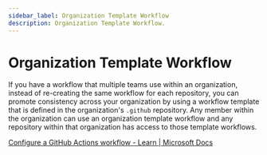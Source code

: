 ```yaml
---
sidebar_label: Organization Template Workflow
description: Organization Template Workflow.
---
```


# Organization Template Workflow

If you have a workflow that multiple teams use within an organization, instead of re-creating the same workflow for each repository, you can promote consistency across your organization by using a workflow template that is defined in the organization's `.github` repository. Any member within the organization can use an organization template workflow and any repository within that organization has access to those template workflows.

[Configure a GitHub Actions workflow - Learn | Microsoft Docs](https://docs.microsoft.com/en-us/learn/modules/github-actions-automate-tasks/2c-configure-github-actions-workflow)